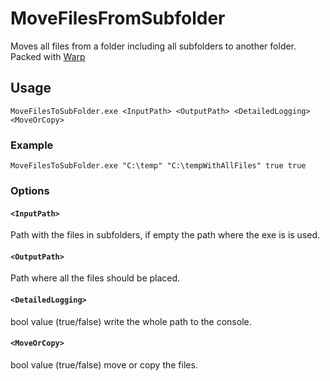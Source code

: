 # MoveFilesFromSubfolder
Moves all files from a folder including all subfolders to another folder.  
Packed with [Warp](https://github.com/dgiagio/warp)

## Usage
```
MoveFilesToSubFolder.exe <InputPath> <OutputPath> <DetailedLogging> <MoveOrCopy>
```
### Example
```
MoveFilesToSubFolder.exe "C:\temp" "C:\tempWithAllFiles" true true
```

### Options

#### ```<InputPath>```
Path with the files in subfolders, if empty the path where the exe is is used.

#### ```<OutputPath> ```
Path where all the files should be placed.

#### ```<DetailedLogging> ```
bool value (true/false) 
write the whole path to the console.

#### ```<MoveOrCopy>```
bool value (true/false) 
move or copy the files.


